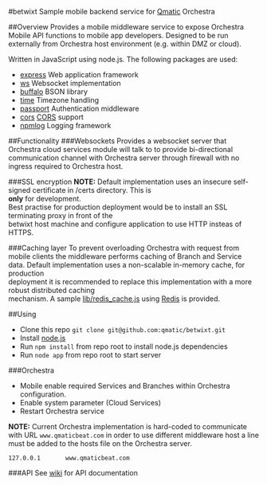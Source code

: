 #betwixt
Sample mobile backend service for [Qmatic](http://www.qmatic.com) Orchestra

##Overview
Provides a mobile middleware service to expose Orchestra Mobile API functions to mobile app developers.
Designed to be run externally from Orchestra host environment (e.g. within DMZ or cloud).

Written in JavaScript using node.js. The following packages are used:

* [express](http://expressjs.com) Web application framework
* [ws](https://github.com/einaros/ws) Websocket implementation
* [buffalo](https://github.com/marcello3d/node-buffalo) BSON library
* [time](https://github.com/TooTallNate/node-time) Timezone handling
* [passport](http://passportjs.org) Authentication middleware
* [cors](https://github.com/troygoode/node-cors/) [CORS](http://en.wikipedia.org/wiki/Cross-origin_resource_sharing) support
* [npmlog](https://github.com/npm/npmlog) Logging framework

##Functionality
###Websockets
Provides a websocket server that Orchestra cloud services module will talk to to provide bi-directional 
communication channel with Orchestra server through firewall with no ingress required to Orchestra host.

###SSL encryption
**NOTE:** Default implementation uses an insecure self-signed certificate in /certs directory. This is  
**only** for development.  
Best practise for production deployment would be to install an SSL terminating proxy in front of the  
betwixt host machine and configure application to use HTTP insteas of HTTPS.

###Caching layer
To prevent overloading Orchestra with request from mobile clients the middleware performs caching of 
Branch and Service data. Default implementation uses a non-scalable in-memory cache, for production  
deployment it is recommended to replace this implementation with a more robust distributed caching  
mechanism. A sample [lib/redis_cache.js](lib/redis_cache.js) using [Redis](http://redis.io) is provided.

##Using
* Clone this repo `git clone git@github.com:qmatic/betwixt.git`
* Install [node.js](http://nodejs.org)
* Run `npm install` from repo root to install node.js dependencies
* Run `node app` from repo root to start server
 
###Orchestra
* Mobile enable required Services and Branches within Orchestra configuration. 
* Enable system parameter (Cloud Services)
* Restart Orchestra service

**NOTE:** Current Orchestra implementation is hard-coded to communicate with URL `www.qmaticbeat.com` 
in order to use different middleware host a line must be added to the hosts file on the Orchestra 
server.

	127.0.0.1		www.qmaticbeat.com

###API
See [wiki](wiki/API) for API documentation
